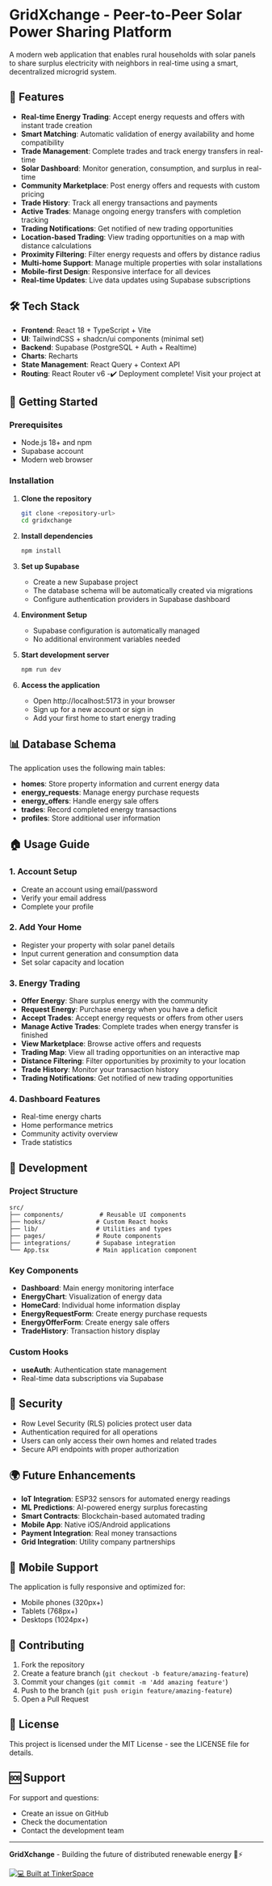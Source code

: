 # GridXchange - Peer-to-Peer Solar Power Sharing Platform

A modern web application that enables rural households with solar panels to share surplus electricity with neighbors in real-time using a smart, decentralized microgrid system.

## 🌟 Features

- **Real-time Energy Trading**: Accept energy requests and offers with instant trade creation
- **Smart Matching**: Automatic validation of energy availability and home compatibility
- **Trade Management**: Complete trades and track energy transfers in real-time
- **Solar Dashboard**: Monitor generation, consumption, and surplus in real-time
- **Community Marketplace**: Post energy offers and requests with custom pricing
- **Trade History**: Track all energy transactions and payments
- **Active Trades**: Manage ongoing energy transfers with completion tracking
- **Trading Notifications**: Get notified of new trading opportunities
- **Location-based Trading**: View trading opportunities on a map with distance calculations
- **Proximity Filtering**: Filter energy requests and offers by distance radius
- **Multi-home Support**: Manage multiple properties with solar installations
- **Mobile-first Design**: Responsive interface for all devices
- **Real-time Updates**: Live data updates using Supabase subscriptions

## 🛠 Tech Stack

- **Frontend**: React 18 + TypeScript + Vite
- **UI**: TailwindCSS + shadcn/ui components (minimal set)
- **Backend**: Supabase (PostgreSQL + Auth + Realtime)
- **Charts**: Recharts
- **State Management**: React Query + Context API
- **Routing**: React Router v6
-✔️  Deployment complete! Visit your project at

## 🚀 Getting Started

### Prerequisites

- Node.js 18+ and npm
- Supabase account
- Modern web browser

### Installation

1. **Clone the repository**
   ```bash
   git clone <repository-url>
   cd gridxchange
   ```

2. **Install dependencies**
   ```bash
   npm install
   ```

3. **Set up Supabase**
   - Create a new Supabase project
   - The database schema will be automatically created via migrations
   - Configure authentication providers in Supabase dashboard

4. **Environment Setup**
   - Supabase configuration is automatically managed
   - No additional environment variables needed

5. **Start development server**
   ```bash
   npm run dev
   ```

6. **Access the application**
   - Open http://localhost:5173 in your browser
   - Sign up for a new account or sign in
   - Add your first home to start energy trading

## 📊 Database Schema

The application uses the following main tables:

- **homes**: Store property information and current energy data
- **energy_requests**: Manage energy purchase requests
- **energy_offers**: Handle energy sale offers
- **trades**: Record completed energy transactions
- **profiles**: Store additional user information

## 🏠 Usage Guide

### 1. **Account Setup**
- Create an account using email/password
- Verify your email address
- Complete your profile

### 2. **Add Your Home**
- Register your property with solar panel details
- Input current generation and consumption data
- Set solar capacity and location

### 3. **Energy Trading**
- **Offer Energy**: Share surplus energy with the community
- **Request Energy**: Purchase energy when you have a deficit
- **Accept Trades**: Accept energy requests or offers from other users
- **Manage Active Trades**: Complete trades when energy transfer is finished
- **View Marketplace**: Browse active offers and requests
- **Trading Map**: View all trading opportunities on an interactive map
- **Distance Filtering**: Filter opportunities by proximity to your location
- **Trade History**: Monitor your transaction history
- **Trading Notifications**: Get notified of new trading opportunities

### 4. **Dashboard Features**
- Real-time energy charts
- Home performance metrics
- Community activity overview
- Trade statistics

## 🔧 Development

### Project Structure
```
src/
├── components/          # Reusable UI components
├── hooks/              # Custom React hooks
├── lib/                # Utilities and types
├── pages/              # Route components
├── integrations/       # Supabase integration
└── App.tsx             # Main application component
```

### Key Components
- **Dashboard**: Main energy monitoring interface
- **EnergyChart**: Visualization of energy data
- **HomeCard**: Individual home information display
- **EnergyRequestForm**: Create energy purchase requests
- **EnergyOfferForm**: Create energy sale offers
- **TradeHistory**: Transaction history display

### Custom Hooks
- **useAuth**: Authentication state management
- Real-time data subscriptions via Supabase

## 🔐 Security

- Row Level Security (RLS) policies protect user data
- Authentication required for all operations
- Users can only access their own homes and related trades
- Secure API endpoints with proper authorization

## 🌍 Future Enhancements

- **IoT Integration**: ESP32 sensors for automated energy readings
- **ML Predictions**: AI-powered energy surplus forecasting
- **Smart Contracts**: Blockchain-based automated trading
- **Mobile App**: Native iOS/Android applications
- **Payment Integration**: Real money transactions
- **Grid Integration**: Utility company partnerships

## 📱 Mobile Support

The application is fully responsive and optimized for:
- Mobile phones (320px+)
- Tablets (768px+)
- Desktops (1024px+)

## 🤝 Contributing

1. Fork the repository
2. Create a feature branch (`git checkout -b feature/amazing-feature`)
3. Commit your changes (`git commit -m 'Add amazing feature'`)
4. Push to the branch (`git push origin feature/amazing-feature`)
5. Open a Pull Request

## 📄 License

This project is licensed under the MIT License - see the LICENSE file for details.

## 🆘 Support

For support and questions:
- Create an issue on GitHub
- Check the documentation
- Contact the development team

---

**GridXchange** - Building the future of distributed renewable energy 🌱⚡


[![💻 Built at TinkerSpace](https://img.shields.io/badge/Built%20at-TinkerSpace-blueviolet?style=for-the-badge&label=%F0%9F%92%BBBuilt%20at&labelColor=turquoise&color=white)](https://tinkerhub.org/tinkerspace)

